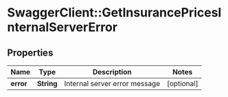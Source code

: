 # SwaggerClient::GetInsurancePricesInternalServerError

## Properties
Name | Type | Description | Notes
------------ | ------------- | ------------- | -------------
**error** | **String** | Internal server error message | [optional] 


